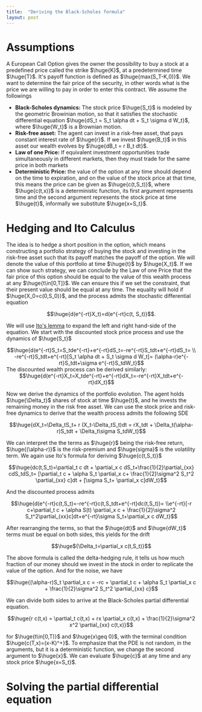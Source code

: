 ```yaml
---
title:  "Deriving the Black-Scholes formula"
layout: post
---
```


<style TYPE="text/css">
code.has-jax {font: inherit; font-size: 200%; background: inherit; border: inherit;}
</style>
<script type="text/x-mathjax-config">
MathJax.Hub.Config({
    tex2jax: {
        inlineMath: [['$','$'], ['\\(','\\)']],
         chtml: {
            scale: 1.3
        },
        svg: {
            scale: 1.3
        },
        skipTags: ['script', 'noscript', 'style', 'textarea', 'pre'] // removed 'code' entry
    }
});
MathJax.Hub.Queue(function() {
    var all = MathJax.Hub.getAllJax(), i;
    for(i = 0; i < all.length; i += 1) {
        all[i].SourceElement().parentNode.className += ' has-jax';
    }
});
</script>
<script type="text/javascript" src="https://cdnjs.cloudflare.com/ajax/libs/mathjax/2.7.4/MathJax.js?config=TeX-AMS_HTML-full"></script>

# Assumptions

A European Call Option gives the owner the possibility to buy a stock at a predefined price called the strike $\huge{K}$, at a predetermined time $\huge{T}$. It's payoff function is defined as $\huge{max(S_T-K,0)}$. We want to determine the fair price of the security, in other words what is the price we are willing to pay in order to enter this contract. We assume the followings

 - **Black-Scholes dynamics:** The stock price $\huge{S_t}$ is modeled by the geometric Browinian motion, so that it satisfies the stochastic differential equation $\huge{dS_t = S_t \alpha dt + S_t \sigma d W_t}$, where $\huge{W_t}$ is a Brownian motion.
 - **Risk-free asset:** The agent can invest in a risk-free asset, that pays constant interest rate of $\huge{r}$. If we invest $\huge{B_t}$ in this asset our wealth evolves by $\huge{dB_t = r B_t dt}$.
 - **Law of one Price:** If equivalent investment opportunities trade simultaneously in different markets, then they must trade for the same price in both markets
 - **Deterministic Price:** the value of the option at any time should depend on the time to expiration, and on the value of the stock price at that time, this means the price can be given as $\huge{c(t,S_t)}$, where $\huge{c(t,x)}$ is a deterministic function, its first argument represents time and the second argument represents the stock price at time $\huge{t}$, informally we substitute $\huge{x=S_t}$.

# Hedging and Ito Calculus 

 The idea is to  hedge a short position in the option, which means constructing a portfolio strategy of buying the stock and investing in the risk-free asset such that its payoff matches the payoff of the option. We will denote the value of this portfolio at time $\huge{t}$ by $\huge{X_t}$. If we can show such strategy, we can conclude by the Law of one Price that the fair price of this option should be equal to the value of this wealth process at any $\huge{t\in[0,T]}$. We can ensure this if we set the constraint, that their present value should be equal at any time. The equality will hold if $\huge{X_0=c(0,S_0)}$, and the process admits the stochastic differential equation 

 <center>
$$\huge{d(e^{-rt}X_t)=d(e^{-rt}c(t, S_t)}$$.
</center>

We will use [Ito's lemma](https://en.wikipedia.org/wiki/It%C3%B4%27s_lemma) to expand the left and right hand-side of the equation. We start with the discounted stock price process and use the dynamics of $\huge{S_t}$

 <center>
$$\huge{d(e^{-rt}S_t=S_tde^{-rt}+e^{-rt}dS_t=-re^{-rt}S_tdt+e^{-rt}dS_t= \\
-re^{-rt}S_tdt+e^{-rt}[S_t \alpha dt + S_t \sigma d W_t]=
(\alpha-r)e^{-rt}S_tdt+\sigma e^{-rt}S_tdW_t}$$
</center>
The discounted wealth process can be derived similarly:
 <center>
$$\huge{d(e^{-rt}X_t=X_tde^{-rt}+e^{-rt}dX_t=-re^{-rt}X_tdt+e^{-rt}dX_t}$$
</center>

Now we derive the dynamics of the portfolio evolution. The agent holds $\huge{\Delta_t}$ shares of stock at time $\huge{t}$, and he invests the remaining money in the risk free asset. We can use the stock price and risk-free dynamics to derive that the wealth process admits the following SDE

 <center>
$$\huge{dX_t=\Delta_tS_t+ r (X_t-\Delta_tS_t)dt = rX_tdt + \Delta_t(\alpha-r)S_tdt + \Delta_t\sigma S_tdW_t}$$
</center>

We can interpret the the terms as $\huge{r}$ being the risk-free return, $\huge{(\alpha-r)}$ is the risk-premium and $\huge{sigma}$ is the volatility term. We again use Ito's formula for deriving $\huge{c(t,S_t)}$

 <center>
$$\huge{dc(t,S_t)=\partial_t c dt + \partial_x c dS_t+\frac{1}{2}\partial_{xx} cdS_tdS_t=
[\partial_t c + \alpha S_t \partial_x c+ \frac{1}{2}\sigma^2 S_t^2 \partial_{xx} c]dt + [\sigma S_t+ \partial_x c]dW_t}$$
</center>

And the discounted process admits

<center>
 $$\huge{d(e^{-rt}c(t,S_t)=-re^{-rt}c(t,S_tdt+e^{-rt}dc(t,S_t))= \\e^{-rt}[-r c+\partial_t c + \alpha S(t) \partial_x c + \frac{1}{2}\sigma^2 S_t^2\partial_{xx}c]dt+e^{-rt}\sigma S_t+\partial_x c dW_t}$$
</center>

After rearranging the terms, so that the $\huge{dt}$ and $\huge{dW_t}$ terms must be equal on both sides, this yields for the drift

<center>
$$\huge${\Delta_t=\partial_x c(t,S_t)}$$
</center>

The above formula is called the delta-hedging rule, it tells us how much fraction of our money should we invest in the stock in order to replicate the value of the option. And for the noise, we have

<center>
$$\huge{(\alpha-r)S_t \partial_x c = -rc + \partial_t c + \alpha S_t \partial_x c + \frac{1}{2}\sigma^2 S_t^2 \partial_{xx} c}$$
</center>

We can divide both sides to arrive at the Black-Scholes partial differential equation. 

<center>
$$\huge{r c(t,x) = \partial_t c(t,x) + rx \partial_x c(t,x) + \frac{1}{2}\sigma^2 x^2 \partial_{xx} c(t,x)}$$
</center>

for $\huge{t\in[0,T)}$ and $\huge{x\geq 0}$, with the terminal condition $\huge{c(T,x)=(x-K)^+}$. To emphasize that the PDE is not random, in the arguments, but it is a deterministic function, we change the second argument to $\huge{x}$. We can evaluate $\huge{c}$ at any time and any stock price $\huge{x=S_t}$.


 # Solving the partial differential equation